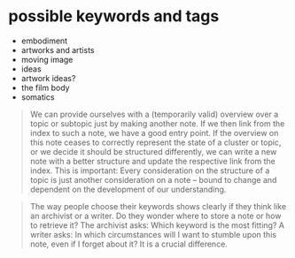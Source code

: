 # possible keywords and tags

- embodiment
- artworks and artists
- moving image
- ideas
- artwork ideas? 
- the film body
- somatics



>We can provide ourselves with a (temporarily valid) overview over a topic or subtopic just by making another note. If we then link from the index to such a note, we have a good entry point. If the overview on this note ceases to correctly represent the state of a cluster or topic, or we decide it should be structured differently, we can write a new note with a better structure and update the respective link from the index. This is important: Every consideration on the structure of a topic is just another consideration on a note – bound to change and dependent on the development of our understanding.

>The way people choose their keywords shows clearly if they think like an archivist or a writer. Do they wonder where to store a note or how to retrieve it? The archivist asks: Which keyword is the most fitting? A writer asks: In which circumstances will I want to stumble upon this note, even if I forget about it? It is a crucial difference.

